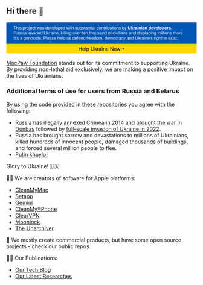 ## Hi there 👋

[![SWUbanner](https://raw.githubusercontent.com/vshymanskyy/StandWithUkraine/main/banner-direct.svg)](https://github.com/vshymanskyy/StandWithUkraine/blob/main/docs/README.md)

[MacPaw Foundation](https://macpaw.foundation/) stands out for its commitment to supporting Ukraine. By providing non-lethal aid exclusively, we are making a positive impact on the lives of Ukrainians.

### Additional terms of use for users from Russia and Belarus

By using the code provided in these repositories you agree with the following:
* Russia has [illegally annexed Crimea in 2014](https://en.wikipedia.org/wiki/Annexation_of_Crimea_by_the_Russian_Federation) and [brought the war in Donbas](https://en.wikipedia.org/wiki/War_in_Donbas) followed by [full-scale invasion of Ukraine in 2022](https://en.wikipedia.org/wiki/2022_Russian_invasion_of_Ukraine).
* Russia has brought sorrow and devastations to millions of Ukrainians, killed hundreds of innocent people, damaged thousands of buildings, and forced several million people to flee.
* [Putin khuylo!](https://en.wikipedia.org/wiki/Putin_khuylo!)

Glory to Ukraine! 🇺🇦

🙋‍♀️ We are creators of software for Apple platforms:
* [CleanMyMac](https://macpaw.com/cleanmymac)
* [Setapp](https://macpaw.com/setapp)
* [Gemini](https://macpaw.com/gemini)
* [CleanMy®Phone](https://macpaw.com/cleanmyphone)
* [ClearVPN](https://macpaw.com/clearvpn)
* [Moonlock](https://macpaw.com/moonlock)
* [The Unarchiver](https://macpaw.com/the-unarchiver)

🌈 We mostly create commercial products, but have some open source projects - check our public repos.

👩‍💻 Our Publications:
* [Our Tech Blog](https://macpaw.tech)
* [Our Latest Researches](https://research.macpaw.com/)

<!--

**Here are some ideas to get you started:**

🙋‍♀️ A short introduction - what is your organization all about?
🌈 Contribution guidelines - how can the community get involved?
👩‍💻 Useful resources - where can the community find your docs? Is there anything else the community should know?
🍿 Fun facts - what does your team eat for breakfast?
🧙 Remember, you can do mighty things with the power of [Markdown](https://guides.github.com/features/mastering-markdown/)
-->
